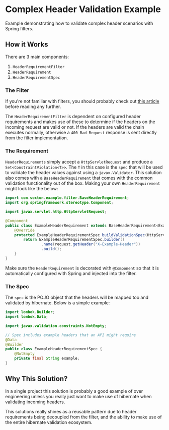 # Complex Header Validation Example

Example demonstrating how to validate complex header scenarios with Spring filters.

## How it Works

There are 3 main components:

1. `HeaderRequirementFilter`
2. `HeaderRequirement`
3. `HeaderRequirementSpec`

### The Filter

If you're not familiar with filters, you should probably check
out [this article](https://tutorialspoint.com/spring_boot/spring_boot_servlet_filter.htm) before reading any further.

The `HeaderRequirementFilter` is dependent on configured header requirements and makes use of these to determine if the
headers on the incoming request are valid or not. If the headers are valid the chain executes normally, otherwise
a `400 Bad Request` response is sent directly from the filter implementation.

### The Requirement

`HeaderRequirements` simply accept a `HttpServletRequest` and produce a `Set<ConstraintViolation<T>>`. The `T` in this
case is the `spec` that will be used to validate the header values against using a `javax.Validator`. This solution also
comes with a `BaseHeaderRequirement` that comes with the common validation functionality out of the box. Making your
own `HeaderRequirement` might look like the below:

```java
import com.sexton.example.filter.BaseHeaderRequirement;
import org.springframework.stereotype.Component;

import javax.servlet.http.HttpServletRequest;

@Component
public class ExampleHeaderRequirement extends BaseHeaderRequirement<ExampleHeaderRequirementSpec> {
    @Override
    protected ExampleHeaderRequirementSpec buildValidationSpec(HttpServletRequest request) {
        return ExampleHeaderRequirementSpec.builder()
                .name(request.getHeader("X-Example-Header"))
                .build();
    }
}
```

Make sure the `HeaderRequirement` is decorated with `@Component` so that it is automatically configured with Spring and
injected into the filter.

### The Spec

The `spec` is the POJO object that the headers will be mapped too and validated by hibernate. Below is a simple example:

```java
import lombok.Builder;
import lombok.Data;

import javax.validation.constraints.NotEmpty;

// Spec includes example headers that an API might require
@Data
@Builder
public class ExampleHeaderRequirementSpec {
    @NotEmpty
    private final String example;
}
```

## Why This Solution?

In a single project this solution is probably a good example of over engineering unless you really just want to make use
of hibernate when validating incoming headers.

This solutions really shines as a reusable pattern due to header requirements being decoupled from the filter, and the
ability to make use of the entire hibernate validation ecosystem.